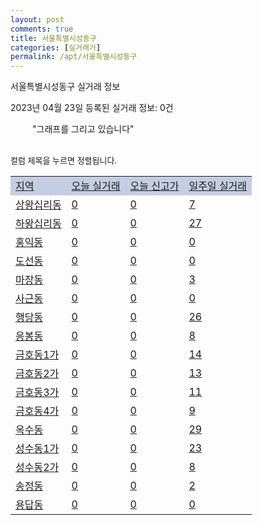 ```yaml
---
layout: post
comments: true
title: 서울특별시성동구
categories: [실거래가]
permalink: /apt/서울특별시성동구
---
```


서울특별시성동구 실거래 정보

2023년 04월 23일 등록된 실거래 정보: 0건

<!--<script async src="https://pagead2.googlesyndication.com/pagead/js/adsbygoogle.js?client=ca-pub-3485438051770037"
 crossorigin="anonymous"></script>-->

<script type="text/javascript">
  google.charts.load('current', {'packages':['corechart']});
  google.charts.setOnLoadCallback(drawChart);

  function drawChart() {
    var data = google.visualization.arrayToDataTable([['거래일', '매매', '전월세', '전매'], ['21-01', 1, 5, 0], ['21-02', 0, 3, 0], ['21-03', 0, 7, 0], ['21-04', 0, 3, 0], ['21-05', 0, 9, 0], ['21-06', 0, 6, 0], ['21-07', 0, 38, 0], ['21-08', 96, 159, 0], ['21-09', 5, 22, 0], ['21-10', 0, 1, 0], ['21-11', 0, 12, 0], ['21-12', 0, 5, 0], ['22-01', 0, 81, 0], ['22-02', 0, 17, 0], ['22-03', 1, 23, 0], ['22-04', 20, 199, 0], ['22-05', 71, 592, 0], ['22-06', 34, 582, 0], ['22-07', 12, 652, 0], ['22-08', 24, 576, 0], ['22-09', 16, 549, 0], ['22-10', 18, 599, 0], ['22-11', 10, 585, 0], ['22-12', 24, 641, 0], ['23-01', 42, 676, 0], ['23-02', 88, 840, 0], ['23-03', 114, 776, 0], ['23-04', 33, 335, 0]]);

    var options = {
      title: '최근 1년간 유형별 거래량 추이',
      legend: { position: 'bottom' }
    };

    setTimeout(function() {
        var chart = new google.visualization.LineChart(document.getElementById('columnchart_material'));
        chart.draw(data, (options));
        document.getElementById('loading').style.display = 'none';
        var dayLabel = (new Date()).getDay();
        if (dayLabel < 2) {
            sorttable.innerSortFunction.apply(document.getElementById('week'), []);
            sorttable.innerSortFunction.apply(document.getElementById('week'), []);        
        }
        else {
            sorttable.innerSortFunction.apply(document.getElementById('today'), []);
            sorttable.innerSortFunction.apply(document.getElementById('today'), []);
        }
    }, 200);

  }
</script>

<div id="loading" style="z-index:20; display: block; margin-left: 35px">"그래프를 그리고 있습니다"</div>
<div id="columnchart_material" style="width: 95%; margin-left: -35px; display: block"></div>
<!--<div style="width: 95%; margin-left: -35px; display: block">
      <script async src="https://pagead2.googlesyndication.com/pagead/js/adsbygoogle.js?client=ca-pub-3485438051770037"
          crossorigin="anonymous"></script>
      <ins class="adsbygoogle"
          style="display:block"
          data-ad-format="fluid"
          data-ad-layout-key="-fb+5w+4e-db+86"
          data-ad-client="ca-pub-3485438051770037"
          data-ad-slot="1827090281"></ins>
      <script>
          (adsbygoogle = window.adsbygoogle || []).push({});
      </script>
</div>-->
<br>

<font size='small' style='font-size: small;'>컬럼 제목을 누르면 정렬됩니다.</font>
<table class="sortable">
  <tr style='background-color: rgba(114, 132, 186,0.4);'>
    <td id="region"><a href="#">지역</a></td>
    <td id="today"><a href="#">오늘 실거래</a></td>
    <td id="today_new"><a href="#">오늘 신고가</a></td>
    <td id="week"><a href="#">일주일 실거래</a></td>
  </tr>

  
  <tr class="item">
    <td><a href="서울특별시성동구상왕십리동">상왕십리동</a></td>
    <td><a href="서울특별시성동구상왕십리동">0</a></td>
    <td><a href="서울특별시성동구상왕십리동">0</a></td>
    <td><a href="서울특별시성동구상왕십리동">7</a></td>
  </tr>
    

  <tr class="item">
    <td><a href="서울특별시성동구하왕십리동">하왕십리동</a></td>
    <td><a href="서울특별시성동구하왕십리동">0</a></td>
    <td><a href="서울특별시성동구하왕십리동">0</a></td>
    <td><a href="서울특별시성동구하왕십리동">27</a></td>
  </tr>
    

  <tr class="item">
    <td><a href="서울특별시성동구홍익동">홍익동</a></td>
    <td><a href="서울특별시성동구홍익동">0</a></td>
    <td><a href="서울특별시성동구홍익동">0</a></td>
    <td><a href="서울특별시성동구홍익동">0</a></td>
  </tr>
    

  <tr class="item">
    <td><a href="서울특별시성동구도선동">도선동</a></td>
    <td><a href="서울특별시성동구도선동">0</a></td>
    <td><a href="서울특별시성동구도선동">0</a></td>
    <td><a href="서울특별시성동구도선동">0</a></td>
  </tr>
    

  <tr class="item">
    <td><a href="서울특별시성동구마장동">마장동</a></td>
    <td><a href="서울특별시성동구마장동">0</a></td>
    <td><a href="서울특별시성동구마장동">0</a></td>
    <td><a href="서울특별시성동구마장동">3</a></td>
  </tr>
    

  <tr class="item">
    <td><a href="서울특별시성동구사근동">사근동</a></td>
    <td><a href="서울특별시성동구사근동">0</a></td>
    <td><a href="서울특별시성동구사근동">0</a></td>
    <td><a href="서울특별시성동구사근동">0</a></td>
  </tr>
    

  <tr class="item">
    <td><a href="서울특별시성동구행당동">행당동</a></td>
    <td><a href="서울특별시성동구행당동">0</a></td>
    <td><a href="서울특별시성동구행당동">0</a></td>
    <td><a href="서울특별시성동구행당동">26</a></td>
  </tr>
    

  <tr class="item">
    <td><a href="서울특별시성동구응봉동">응봉동</a></td>
    <td><a href="서울특별시성동구응봉동">0</a></td>
    <td><a href="서울특별시성동구응봉동">0</a></td>
    <td><a href="서울특별시성동구응봉동">8</a></td>
  </tr>
    

  <tr class="item">
    <td><a href="서울특별시성동구금호동1가">금호동1가</a></td>
    <td><a href="서울특별시성동구금호동1가">0</a></td>
    <td><a href="서울특별시성동구금호동1가">0</a></td>
    <td><a href="서울특별시성동구금호동1가">14</a></td>
  </tr>
    

  <tr class="item">
    <td><a href="서울특별시성동구금호동2가">금호동2가</a></td>
    <td><a href="서울특별시성동구금호동2가">0</a></td>
    <td><a href="서울특별시성동구금호동2가">0</a></td>
    <td><a href="서울특별시성동구금호동2가">13</a></td>
  </tr>
    

  <tr class="item">
    <td><a href="서울특별시성동구금호동3가">금호동3가</a></td>
    <td><a href="서울특별시성동구금호동3가">0</a></td>
    <td><a href="서울특별시성동구금호동3가">0</a></td>
    <td><a href="서울특별시성동구금호동3가">11</a></td>
  </tr>
    

  <tr class="item">
    <td><a href="서울특별시성동구금호동4가">금호동4가</a></td>
    <td><a href="서울특별시성동구금호동4가">0</a></td>
    <td><a href="서울특별시성동구금호동4가">0</a></td>
    <td><a href="서울특별시성동구금호동4가">9</a></td>
  </tr>
    

  <tr class="item">
    <td><a href="서울특별시성동구옥수동">옥수동</a></td>
    <td><a href="서울특별시성동구옥수동">0</a></td>
    <td><a href="서울특별시성동구옥수동">0</a></td>
    <td><a href="서울특별시성동구옥수동">29</a></td>
  </tr>
    

  <tr class="item">
    <td><a href="서울특별시성동구성수동1가">성수동1가</a></td>
    <td><a href="서울특별시성동구성수동1가">0</a></td>
    <td><a href="서울특별시성동구성수동1가">0</a></td>
    <td><a href="서울특별시성동구성수동1가">23</a></td>
  </tr>
    

  <tr class="item">
    <td><a href="서울특별시성동구성수동2가">성수동2가</a></td>
    <td><a href="서울특별시성동구성수동2가">0</a></td>
    <td><a href="서울특별시성동구성수동2가">0</a></td>
    <td><a href="서울특별시성동구성수동2가">8</a></td>
  </tr>
    

  <tr class="item">
    <td><a href="서울특별시성동구송정동">송정동</a></td>
    <td><a href="서울특별시성동구송정동">0</a></td>
    <td><a href="서울특별시성동구송정동">0</a></td>
    <td><a href="서울특별시성동구송정동">2</a></td>
  </tr>
    

  <tr class="item">
    <td><a href="서울특별시성동구용답동">용답동</a></td>
    <td><a href="서울특별시성동구용답동">0</a></td>
    <td><a href="서울특별시성동구용답동">0</a></td>
    <td><a href="서울특별시성동구용답동">0</a></td>
  </tr>
    


</table>


    